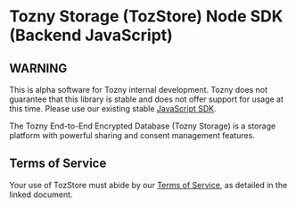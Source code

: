 # Tozny Storage (TozStore) Node SDK (Backend JavaScript)

## WARNING

This is alpha software for Tozny internal development. Tozny does not guarantee that this library is stable and does not offer support for usage at this time.  Please use our existing stable [JavaScript SDK](https://github.com/tozny/e3db-js).

The Tozny End-to-End Encrypted Database (Tozny Storage) is a storage platform with powerful sharing and consent management features.

## Terms of Service

Your use of TozStore must abide by our [Terms of Service](https://github.com/tozny/e3db-java/blob/master/terms.pdf), as detailed in the linked document.

